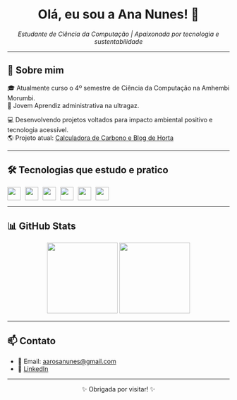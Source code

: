 <h1 align="center">Olá, eu sou a Ana Nunes! 🌱</h1>

<p align="center">
  <i>Estudante de Ciência da Computação | Apaixonada por tecnologia e sustentabilidade</i>
</p>

---

## 🚀 Sobre mim

🎓 Atualmente curso o 4º semestre de Ciência da Computação na Amhembi Morumbi.  
💼 Jovem Aprendiz administrativa na ultragaz.

💻 Desenvolvendo projetos voltados para impacto ambiental positivo e tecnologia acessível.  
🌎 Projeto atual: [Calculadora de Carbono e Blog de Horta](https://aarosanunes.github.io/projeto-extensionista-blog-de-horta-e-calculadora-de-carbono/)

---

## 🛠️ Tecnologias que estudo e pratico

<div style="display: flex; gap: 10px; flex-wrap: wrap;">
  <img height="30" src="https://cdn.jsdelivr.net/gh/devicons/devicon/icons/html5/html5-original.svg" />
  <img height="30" src="https://cdn.jsdelivr.net/gh/devicons/devicon/icons/css3/css3-original.svg" />
  <img height="30" src="https://cdn.jsdelivr.net/gh/devicons/devicon/icons/javascript/javascript-original.svg" />
  <img height="30" src="https://cdn.jsdelivr.net/gh/devicons/devicon/icons/java/java-original.svg" />
  <img height="30" src="https://cdn.jsdelivr.net/gh/devicons/devicon/icons/mysql/mysql-original.svg" />
  <img height="30" src="https://cdn.jsdelivr.net/gh/devicons/devicon/icons/git/git-original.svg" />
</div>

---

## 📊 GitHub Stats

<div align="center">
  <img height="160em" src="https://github-readme-stats.vercel.app/api?username=aarosanunes&show_icons=true&theme=radical" />
  <img height="160em" src="https://github-readme-stats.vercel.app/api/top-langs/?username=aarosanunes&layout=compact&theme=radical" />
</div>

---

## 📫 Contato

- 📧 Email: aarosanunes@gmail.com  
- 💼 [LinkedIn](www.linkedin.com/in/ana-rosa-nunes-7b978b209)  

---

<p align="center">✨ Obrigada por visitar! ✨</p>


  
